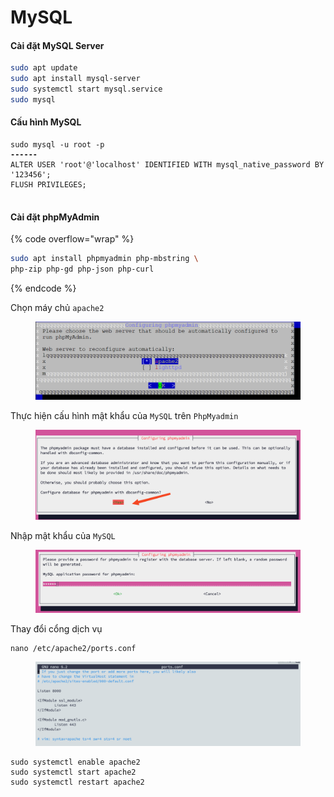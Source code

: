 # MySQL

#### Cài đặt MySQL Server

```bash
sudo apt update
sudo apt install mysql-server
sudo systemctl start mysql.service
sudo mysql
```

#### Cấu hình MySQL

<pre class="language-bash" data-overflow="wrap"><code class="lang-bash">sudo mysql -u root -p
<strong>------
</strong>ALTER USER 'root'@'localhost' IDENTIFIED WITH mysql_native_password BY '123456';
FLUSH PRIVILEGES;

</code></pre>

#### Cài đặt phpMyAdmin

{% code overflow="wrap" %}
```bash
sudo apt install phpmyadmin php-mbstring \
php-zip php-gd php-json php-curl
```
{% endcode %}

Chọn máy chủ `apache2`

<figure><img src="../.gitbook/assets/image (2) (1).png" alt=""><figcaption></figcaption></figure>

Thực hiện cấu hình mật khẩu của `MySQL` trên `PhpMyadmin`

<figure><img src="../.gitbook/assets/image (5).png" alt=""><figcaption></figcaption></figure>

Nhập mật khẩu của `MySQL`

<figure><img src="../.gitbook/assets/image (2).png" alt=""><figcaption></figcaption></figure>

Thay đổi cổng dịch vụ

```
nano /etc/apache2/ports.conf
```

<figure><img src="../.gitbook/assets/image.png" alt=""><figcaption></figcaption></figure>

```
sudo systemctl enable apache2 
sudo systemctl start apache2
sudo systemctl restart apache2
```
